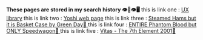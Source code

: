 **These pages are stored in my search history 👁️👄👁️🖥️**
this is link one :  [UX library](https://www.uxlibrary.org)
this is link two : [Yoshi web page](https://yoshiscraftedworld.nintendo.com)
this is link three : [Steamed Hams but it is Basket Case by Green Day🎵 ](https://youtu.be/vqCHdVOzetc)
this is link four : [ENTIRE Phantom Blood but ONLY Speedwagon💛 ](https://youtu.be/XBepfdg_FvY)
this is link five : [Vitas - The 7th Element 2001🎵 ](https://youtu.be/qWVc-xVZxho)